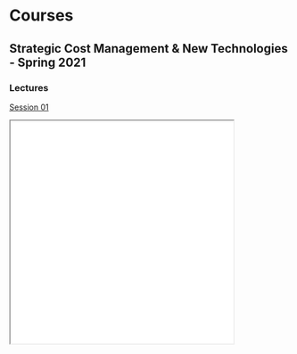 
# Courses

## Strategic Cost Management & New Technologies - Spring 2021

### Lectures

[Session 01](/Strategic_Cost_Management/Spring2021/Lectures/Session01/Lecture01.html)
<iframe width="400" height="400" marginheight="0" marginwidth="0" src="/Strategic_Cost_Management/Spring2021/Lectures/Session01/Lecture01.html">
  Fallback text here for unsupporting browsers, of which there are scant few.
</iframe>
